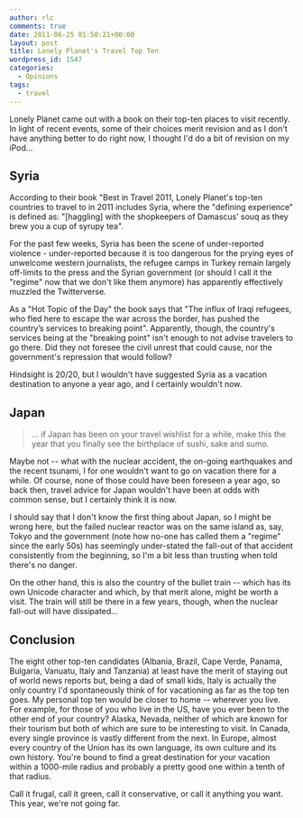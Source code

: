 ```yaml
---
author: rlc
comments: true
date: 2011-06-25 01:50:21+00:00
layout: post
title: Lonely Planet's Travel Top Ten
wordpress_id: 1547
categories:
  - Opinions
tags:
  - travel
---
```


Lonely Planet came out with a book on their top-ten places to visit recently. In light of recent events, some of their choices merit revision and as I don't have anything better to do right now, I thought I'd do a bit of revision on my iPod...

<!--more-->

## Syria

According to their book "Best in Travel 2011, Lonely Planet's top-ten countries to travel to in 2011 includes Syria, where the "defining experience" is defined as: "[haggling] with the shopkeepers of Damascus’ souq as they brew you a cup of syrupy tea".

For the past few weeks, Syria has been the scene of under-reported violence - under-reported because it is too dangerous for the prying eyes of unwelcome western journalists, the refugee camps in Turkey remain largely off-limits to the press and the Syrian government (or should I call it the "regime" now that we don't like them anymore) has apparently effectively muzzled the Twitterverse.

As a "Hot Topic of the Day" the book says that "The influx of Iraqi refugees, who fled here to escape the war across the border, has pushed the country’s services to breaking point". Apparently, though, the country's services being at the "breaking point" isn't enough to not advise travelers to go there. Did they not foresee the civil unrest that could cause, nor the government's repression that would follow?

Hindsight is 20/20, but I wouldn't have suggested Syria as a vacation destination to anyone a year ago, and I certainly wouldn't now.

## Japan

<blockquote>... if Japan has been on your travel wishlist for a while, make this the year that you finally see the birthplace of sushi, sake and sumo.</blockquote>

Maybe not -- what with the nuclear accident, the on-going earthquakes and the recent tsunami, I for one wouldn't want to go on vacation there for a while. Of course, none of those could have been foreseen a year ago, so back then, travel advice for Japan wouldn't have been at odds with common sense, but I certainly think it is now.

I should say that I don't know the first thing about Japan, so I might be wrong here, but the failed nuclear reactor was on the same island as, say, Tokyo and the government (note how no-one has called them a "regime" since the early 50s) has seemingly under-stated the fall-out of that accident consistently from the beginning, so I'm a bit less than trusting when told there's no danger.

On the other hand, this is also the country of the bullet train -- which has its own Unicode character and which, by that merit alone, might be worth a visit. The train will still be there in a few years, though, when the nuclear fall-out will have dissipated...

## Conclusion

The eight other top-ten candidates (Albania, Brazil, Cape Verde, Panama, Bulgaria, Vanuatu, Italy and Tanzania) at least have the merit of staying out of world news reports but, being a dad of small kids, Italy is actually the only country I'd spontaneously think of for vacationing as far as the top ten goes. My personal top ten would be closer to home -- wherever you live. For example, for those of you who live in the US, have you ever been to the other end of your country? Alaska, Nevada, neither of which are known for their tourism but both of which are sure to be interesting to visit. In Canada, every single province is vastly different from the next. In Europe, almost every country of the Union has its own language, its own culture and its own history. You're bound to find a great destination for your vacation within a 1000-mile radius and probably a pretty good one within a tenth of that radius.

Call it frugal, call it green, call it conservative, or call it anything you want. This year, we're not going far.
